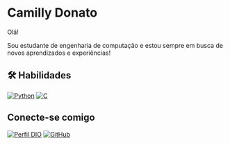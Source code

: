
# Camilly Donato

Olá!

Sou estudante de engenharia de computação e estou sempre em busca de novos aprendizados e experiências!

## 🛠 Habilidades
[![Python](https://img.shields.io/badge/Python-000?style=for-the-badge&logo=python&logoColor=ffff00)](https://docs.python.org/)
[![C](https://img.shields.io/badge/C-000?style=for-the-badge&logo=C&logoColor=ADD8E6)](https://en.wikipedia.org/wiki/C_(programming_language))

## Conecte-se comigo
[![Perfil DIO](https://img.shields.io/badge/-Perfil%20na%20DIO-000?style=for-the-badge)](https://dio.me/users/camillybeatriz20) 
[![GitHub](https://img.shields.io/badge/GitHub-000?style=for-the-badge&logo=github&logoColor=fff)](https://github.com/Cam-18)